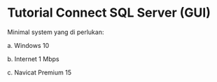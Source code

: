 # Tutorial Connect SQL Server (GUI)

Minimal system yang di perlukan: 

a.	Windows 10

b.	Internet 1 Mbps

c.	Navicat Premium 15


